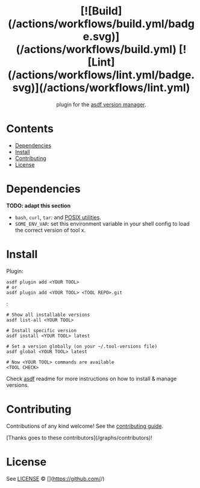 <div align="center">

# <YOUR TOOL> [![Build](<TOOL REPO>/actions/workflows/build.yml/badge.svg)](<TOOL REPO>/actions/workflows/build.yml) [![Lint](<TOOL REPO>/actions/workflows/lint.yml/badge.svg)](<TOOL REPO>/actions/workflows/lint.yml)

[<YOUR TOOL>](<TOOL HOMEPAGE>) plugin for the [asdf version manager](https://asdf-vm.com).

</div>

# Contents

- [Dependencies](#dependencies)
- [Install](#install)
- [Contributing](#contributing)
- [License](#license)

# Dependencies

**TODO: adapt this section**

- `bash`, `curl`, `tar`: and [POSIX utilities](https://pubs.opengroup.org/onlinepubs/9699919799/idx/utilities.html).
- `SOME_ENV_VAR`: set this environment variable in your shell config to load the correct version of tool x.

# Install

Plugin:

```shell
asdf plugin add <YOUR TOOL>
# or
asdf plugin add <YOUR TOOL> <TOOL REPO>.git
```

<YOUR TOOL>:

```shell
# Show all installable versions
asdf list-all <YOUR TOOL>

# Install specific version
asdf install <YOUR TOOL> latest

# Set a version globally (on your ~/.tool-versions file)
asdf global <YOUR TOOL> latest

# Now <YOUR TOOL> commands are available
<TOOL CHECK>
```

Check [asdf](https://github.com/asdf-vm/asdf) readme for more instructions on how to
install & manage versions.

# Contributing

Contributions of any kind welcome! See the [contributing guide](contributing.md).

[Thanks goes to these contributors](<TOOL REPO>/graphs/contributors)!

# License

See [LICENSE](LICENSE) © [<YOUR NAME>](https://github.com/<YOUR GIT USERNAME>/)
